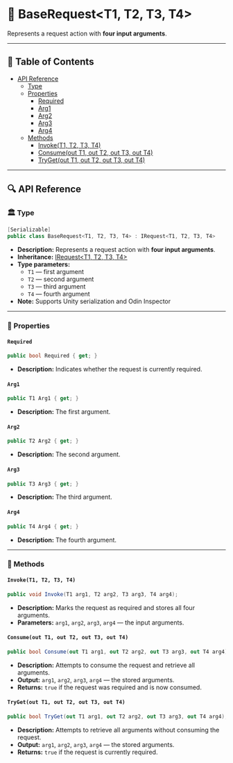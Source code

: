# 🧩 BaseRequest&lt;T1, T2, T3, T4&gt;

Represents a request action with <b>four input arguments</b>.

---

## 📑 Table of Contents

- [API Reference](#-api-reference)
  - [Type](#-type)
  - [Properties](#-properties)
    - [Required](#required)
    - [Arg1](#arg1)
    - [Arg2](#arg2)
    - [Arg3](#arg3)
    - [Arg4](#arg4)
  - [Methods](#-methods)
    - [Invoke(T1, T2, T3, T4)](#invoket1-t2-t3-t4)
    - [Consume(out T1, out T2, out T3, out T4)](#consumeout-t1-out-t2-out-t3-out-t4)
    - [TryGet(out T1, out T2, out T3, out T4)](#trygetout-t1-out-t2-out-t3-out-t4)

---

## 🔍 API Reference

### 🏛️ Type <div id="-type"></div>

```csharp
[Serializable]
public class BaseRequest<T1, T2, T3, T4> : IRequest<T1, T2, T3, T4>
```

- **Description:** Represents a request action with <b>four input arguments</b>.
- **Inheritance:** [IRequest&lt;T1, T2, T3, T4&gt;](IRequest%604.md)
- **Type parameters:**
    - `T1` — first argument
    - `T2` — second argument
    - `T3` — third argument
    - `T4` — fourth argument
- **Note:** Supports Unity serialization and Odin Inspector

---

### 🔑 Properties

#### `Required`

```csharp
public bool Required { get; }
```

- **Description:** Indicates whether the request is currently required.

#### `Arg1`

```csharp
public T1 Arg1 { get; }
```

- **Description:** The first argument.

#### `Arg2`

```csharp
public T2 Arg2 { get; }
```

- **Description:** The second argument.

#### `Arg3`

```csharp
public T3 Arg3 { get; }
```

- **Description:** The third argument.

#### `Arg4`

```csharp
public T4 Arg4 { get; }
```

- **Description:** The fourth argument.

---

### 🏹 Methods

#### `Invoke(T1, T2, T3, T4)`

```csharp
public void Invoke(T1 arg1, T2 arg2, T3 arg3, T4 arg4);
```

- **Description:** Marks the request as required and stores all four arguments.
- **Parameters:** `arg1`, `arg2`, `arg3`, `arg4` — the input arguments.

#### `Consume(out T1, out T2, out T3, out T4)`

```csharp
public bool Consume(out T1 arg1, out T2 arg2, out T3 arg3, out T4 arg4);
```

- **Description:** Attempts to consume the request and retrieve all arguments.
- **Output:** `arg1`, `arg2`, `arg3`, `arg4` — the stored arguments.
- **Returns:** `true` if the request was required and is now consumed.

#### `TryGet(out T1, out T2, out T3, out T4)`

```csharp
public bool TryGet(out T1 arg1, out T2 arg2, out T3 arg3, out T4 arg4);
```

- **Description:** Attempts to retrieve all arguments without consuming the request.
- **Output:** `arg1`, `arg2`, `arg3`, `arg4` — the stored arguments.
- **Returns:** `true` if the request is currently required.